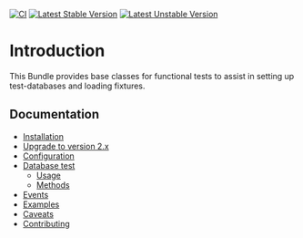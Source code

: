 [![CI](https://github.com/liip/LiipTestFixturesBundle/actions/workflows/tests.yml/badge.svg?branch=2.x)](https://github.com/liip/LiipTestFixturesBundle/actions/workflows/tests.yml?query=branch%3A2.x)
[![Latest Stable Version](https://poser.pugx.org/liip/test-fixtures-bundle/v/stable)](https://packagist.org/packages/liip/test-fixtures-bundle)
[![Latest Unstable Version](https://poser.pugx.org/liip/test-fixtures-bundle/v/unstable)](https://packagist.org/packages/liip/test-fixtures-bundle)

Introduction
============

This Bundle provides base classes for functional tests to assist in setting up
test-databases and loading fixtures.

Documentation
------------

* [Installation](doc/installation.md)
* [Upgrade to version 2.x](UPGRADE-2.0.md)
* [Configuration](doc/configuration.md)
* [Database test](doc/database.md)
  * [Usage](doc/database.md#usage)
  * [Methods](doc/database.md#methods)
* [Events](doc/events.md)
* [Examples](doc/examples.md)
* [Caveats](doc/caveats.md)
* [Contributing](doc/contributing.md)
